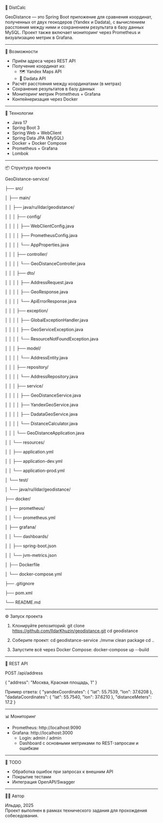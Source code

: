 📍 DistCalc

GeoDistance — это Spring Boot приложение для сравнения координат,
полученных от двух геокодеров (Yandex и Dadata), с вычислением расстояния между ними и сохранением
результата в базу данных MySQL. Проект также включает мониторинг через Prometheus и визуализацию метрик
в Grafana.

------------------------------------------------------------

🚀 Возможности

- Приём адреса через REST API
- Получение координат из:
    - 🗺️ Yandex Maps API
    - 📍 Dadata API
- Расчёт расстояния между координатами (в метрах)
- Сохранение результатов в базу данных
- Мониторинг метрик Prometheus + Grafana
- Контейнеризация через Docker

------------------------------------------------------------

🧱 Технологии

- Java 17
- Spring Boot 3
- Spring Web + WebClient
- Spring Data JPA (MySQL)
- Docker + Docker Compose
- Prometheus + Grafana
- Lombok

------------------------------------------------------------

📦 Структура проекта

GeoDistance-service/

├── src/

│   ├── main/

│   │   ├── java/ru/ildar/geodistance/

│   │   │   ├── config/

│   │   │   │   ├── WebClientConfig.java

│   │   │   │   ├── PrometheusConfig.java

│   │   │   │   └── AppProperties.java

│   │   │   ├── controller/

│   │   │   │   └── GeoDistanceController.java

│   │   │   ├── dto/

│   │   │   │   ├── AddressRequest.java

│   │   │   │   ├── GeoResponse.java

│   │   │   │   └── ApiErrorResponse.java

│   │   │   ├── exception/

│   │   │   │   ├── GlobalExceptionHandler.java

│   │   │   │   ├── GeoServiceException.java

│   │   │   │   └── ResourceNotFoundException.java

│   │   │   ├── model/

│   │   │   │   └── AddressEntity.java

│   │   │   ├── repository/

│   │   │   │   └── AddressRepository.java

│   │   │   ├── service/

│   │   │   │   ├── GeoDistanceService.java

│   │   │   │   ├── YandexGeoService.java

│   │   │   │   ├── DadataGeoService.java

│   │   │   │   └── DistanceCalculator.java

│   │   │   └── GeoDistanceApplication.java

│   │   └── resources/

│   │       ├── application.yml

│   │       ├── application-dev.yml

│   │       └── application-prod.yml

│   └── test/

│       └── java/ru/ildar/geodistance/

├── docker/

│   ├── prometheus/

│   │   └── prometheus.yml

│   ├── grafana/

│   │   └── dashboards/

│   │       ├── spring-boot.json

│   │       └── jvm-metrics.json

│   ├── Dockerfile

│   └── docker-compose.yml

├── .gitignore

├── pom.xml

└── README.md


------------------------------------------------------------

⚙️ Запуск проекта

1. Клонируйте репозиторий:
   git clone https://github.com/IldarKhuzin/geodistance.git
   cd geodistance

2. Соберите проект:
   cd geodistance-service
   ./mvnw clean package
   cd ..

3. Запустите всё через Docker Compose:
   docker-compose up --build

------------------------------------------------------------

🔗 REST API

POST /api/address

{
"address": "Москва, Красная площадь, 1"
}

Пример ответа:
{
"yandexCoordinates": { "lat": 55.7539, "lon": 37.6208 },
"dadataCoordinates": { "lat": 55.7540, "lon": 37.6210 },
"distanceMeters": 17.2
}

------------------------------------------------------------

📊 Мониторинг

- Prometheus: http://localhost:9090
- Grafana: http://localhost:3000
    - Login: admin / admin
    - Dashboard с основными метриками по REST-запросам и ошибкам

------------------------------------------------------------

📝 TODO

- Обработка ошибок при запросах к внешним API
- Покрытие тестами
- Интеграция OpenAPI/Swagger

------------------------------------------------------------

🧑‍💻 Автор

Ильдар, 2025  
Проект выполнен в рамках технического задания для прохождения собеседования.
